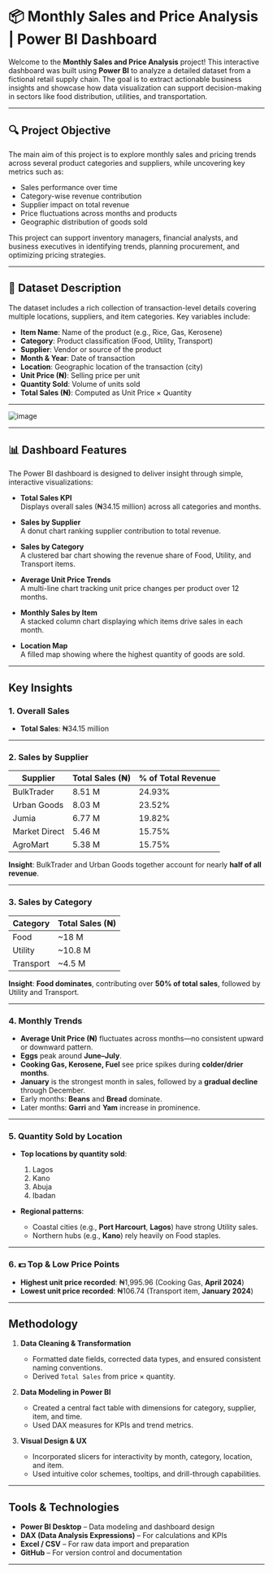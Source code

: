 # 📦 Monthly Sales and Price Analysis | Power BI Dashboard

Welcome to the **Monthly Sales and Price Analysis** project! This interactive dashboard was built using **Power BI** to analyze a detailed dataset from a fictional retail supply chain. The goal is to extract actionable business insights and showcase how data visualization can support decision-making in sectors like food distribution, utilities, and transportation.

---

## 🔍 Project Objective

The main aim of this project is to explore monthly sales and pricing trends across several product categories and suppliers, while uncovering key metrics such as:

- Sales performance over time  
- Category-wise revenue contribution  
- Supplier impact on total revenue  
- Price fluctuations across months and products  
- Geographic distribution of goods sold  

This project can support inventory managers, financial analysts, and business executives in identifying trends, planning procurement, and optimizing pricing strategies.

---

## 🧾 Dataset Description

The dataset includes a rich collection of transaction-level details covering multiple locations, suppliers, and item categories. Key variables include:

- **Item Name**: Name of the product (e.g., Rice, Gas, Kerosene)  
- **Category**: Product classification (Food, Utility, Transport)  
- **Supplier**: Vendor or source of the product  
- **Month & Year**: Date of transaction  
- **Location**: Geographic location of the transaction (city)  
- **Unit Price (₦)**: Selling price per unit  
- **Quantity Sold**: Volume of units sold  
- **Total Sales (₦)**: Computed as Unit Price × Quantity  

---
![image](https://github.com/user-attachments/assets/95c709b2-f0ea-4a00-8c41-ca8ed3c13950)

---

## 📊 Dashboard Features

The Power BI dashboard is designed to deliver insight through simple, interactive visualizations:

- **Total Sales KPI**  
  Displays overall sales (₦34.15 million) across all categories and months.

- **Sales by Supplier**  
  A donut chart ranking supplier contribution to total revenue.

- **Sales by Category**  
  A clustered bar chart showing the revenue share of Food, Utility, and Transport items.

- **Average Unit Price Trends**  
  A multi-line chart tracking unit price changes per product over 12 months.

- **Monthly Sales by Item**  
  A stacked column chart displaying which items drive sales in each month.

- **Location Map**  
  A filled map showing where the highest quantity of goods are sold.

---

## Key Insights

### 1. Overall Sales
- **Total Sales**: ₦34.15 million

---

### 2. Sales by Supplier

| Supplier       | Total Sales (₦) | % of Total Revenue |
|----------------|------------------|---------------------|
| BulkTrader     | 8.51 M           | 24.93%              |
| Urban Goods    | 8.03 M           | 23.52%              |
| Jumia          | 6.77 M           | 19.82%              |
| Market Direct  | 5.46 M           | 15.75%              |
| AgroMart       | 5.38 M           | 15.75%              |

**Insight**: BulkTrader and Urban Goods together account for nearly **half of all revenue**.

---

### 3. Sales by Category

| Category  | Total Sales (₦) |
|-----------|------------------|
| Food      | ~18 M            |
| Utility   | ~10.8 M          |
| Transport | ~4.5 M           |

**Insight**: **Food dominates**, contributing over **50% of total sales**, followed by Utility and Transport.

---

### 4. Monthly Trends

- **Average Unit Price (₦)** fluctuates across months—no consistent upward or downward pattern.
- **Eggs** peak around **June–July**.
- **Cooking Gas, Kerosene, Fuel** see price spikes during **colder/drier months**.
- **January** is the strongest month in sales, followed by a **gradual decline** through December.
- Early months: **Beans** and **Bread** dominate.
- Later months: **Garri** and **Yam** increase in prominence.

---

### 5. Quantity Sold by Location

- **Top locations by quantity sold**:  
  1. Lagos  
  2. Kano  
  3. Abuja  
  4. Ibadan  

- **Regional patterns**:  
  - Coastal cities (e.g., **Port Harcourt**, **Lagos**) have strong Utility sales.  
  - Northern hubs (e.g., **Kano**) rely heavily on Food staples.

---

### 6. 💵 Top & Low Price Points

- **Highest unit price recorded**: ₦1,995.96 (Cooking Gas, **April 2024**)  
- **Lowest unit price recorded**: ₦106.74 (Transport item, **January 2024**)

---

## Methodology

1. **Data Cleaning & Transformation**  
   - Formatted date fields, corrected data types, and ensured consistent naming conventions.  
   - Derived `Total Sales` from price × quantity.

2. **Data Modeling in Power BI**  
   - Created a central fact table with dimensions for category, supplier, item, and time.  
   - Used DAX measures for KPIs and trend metrics.

3. **Visual Design & UX**  
   - Incorporated slicers for interactivity by month, category, location, and item.  
   - Used intuitive color schemes, tooltips, and drill-through capabilities.

---

## Tools & Technologies

- **Power BI Desktop** – Data modeling and dashboard design  
- **DAX (Data Analysis Expressions)** – For calculations and KPIs  
- **Excel / CSV** – For raw data import and preparation  
- **GitHub** – For version control and documentation

---



